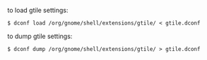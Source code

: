 to load gtile settings:

```
$ dconf load /org/gnome/shell/extensions/gtile/ < gtile.dconf
```

to dump gtile settings:

```
$ dconf dump /org/gnome/shell/extensions/gtile/ > gtile.dconf
```

